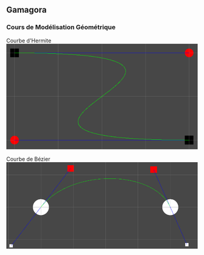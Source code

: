 ## Gamagora
### Cours de Modélisation Géométrique

Courbe d'Hermite<br>
![Hermite](./Images/Hermite.png?raw=true "Hermite")

Courbe de Bézier<br>
![Bézier](./Images/Bezier.png?raw=true "Bézier")

